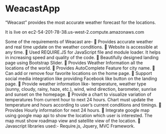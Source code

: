 WeacastApp
==========
“Weacast” provides the most accurate weather forecast for the locations. 

It is live on 
ec2-54-201-78-38.us-west-2.compute.amazonaws.com


Some of the requirements of Weacast are-
	Provides accurate weather and real time update on the weather conditions.
	Website is accessible at any time.
	Used REQUIRE.JS for JavaScript file and module loader. It helps in increasing speed and quality of the code.
	Beautifully designed landing page using Bootstrap Slider.
	Provides Weather Information all the locations of the world.
	Provides AutoComplete Feature for city name.
	Can add or remove four favorite locations on the home page.
	Support social media integration like providing Facebook like button on the landing page.
	Provide weather information like- temperature, weather type (sunny, cloudy, rainy, haze, etc.), wind, wind direction, barometer, sunrise and sunset on the homepage.
	Provide a chart to visualize variation of temperatures from current hour to next 24 hours. Chart must update the temperature and hours according to user’s current conditions and timings.
	Provides Hourly information for next 24 hours.
	Integrate google map using google map api to show the location which user is interested. The map must show roadmap view and satellite view of the location.
	Javascript libraries used:- Require.js, Jquery, MVC Framework.

